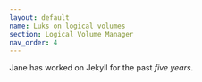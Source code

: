 ```yaml
---
layout: default
name: Luks on logical volumes
section: Logical Volume Manager
nav_order: 4
---
```


Jane has worked on Jekyll for the past *five years*.
